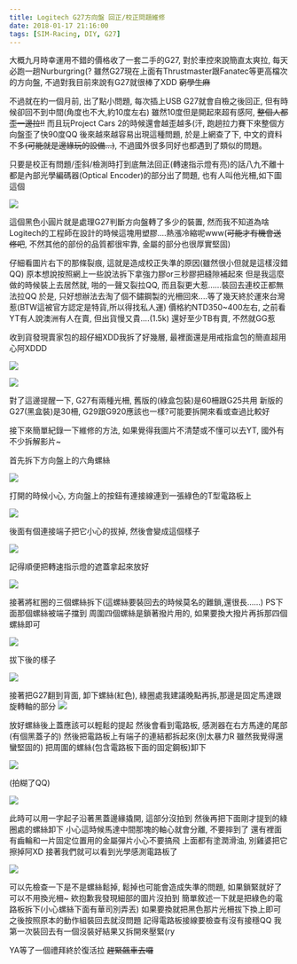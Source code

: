 ```yaml
---
title: Logitech G27方向盤 回正/校正問題維修
date: 2018-01-17 21:16:00
tags: [SIM-Racing, DIY, G27]
---
```


大概九月時幸運用不錯的價格收了一套二手的G27, 對於車控來說簡直太爽拉, 每天必跑一趟Nurburgring(?
雖然G27現在上面有Thrustmaster跟Fanatec等更高檔次的方向盤, 不過對我目前來說有G27就很棒了XDD <del>窮學生麻</del>

不過就在約一個月前, 出了點小問題, 每次插上USB G27就會自檢之後回正, 但有時候卻回不到中間(角度也不大,約10度左右)
雖然10度但是開起來超有感阿, <del>整個人都歪一邊拉!!</del> 而且玩Project Cars 2的時候還會越歪越多(汗, 跑趟拉力賽下來整個方向盤歪了快90度QQ
後來越來越容易出現這種問題, 於是上網查了下, 中文的資料不多<del>(可能就是邊緣玩的設備...)</del>, 不過國外很多同好也都遇到了類似的問題。

只要是校正有問題/歪斜/檢測時打到底無法回正(轉速指示燈有亮)的話八九不離十都是內部光學編碼器(Optical Encoder)的部分出了問題, 也有人叫他光柵,如下圖這個

![](https://res.cloudinary.com/driftkingtw/image/upload/v1518274747/blog/2018/01/17/Logitech_G27方向盤_回正_校正問題修復筆記/光柵-1024x889.jpg)

這個黑色小圓片就是處理G27判斷方向盤轉了多少的裝置, 然而我不知道為啥Logitech的工程師在設計的時候這塊用塑膠....熱漲冷縮呢www(<del>可能才有機會送修吧</del>, 不然其他的部份的品質都很牢靠, 金屬的部分也很厚實堅固)

仔細看圖片右下的那條裂痕, 這就是造成校正失準的原因(雖然很小但就是這樣沒錯QQ)
原本想說按照網上一些說法拆下拿強力膠or三秒膠把縫隙補起來
但是我這麼做的時候裝上去居然就, 啪的一聲又裂拉QQ, 而且裂更大惹......裝回去連校正都無法拉QQ
於是, 只好想辦法去淘了個不鏽鋼製的光柵回來....等了幾天終於運來台灣惹(BTW這被官方認定是特貨,所以得找私人運)
價格約NTD350~400左右, 之前看YT有人說澳洲有人在賣, 但出貨慢又貴....(1.5k)
還好至少TB有賣, 不然就GG惹

收到貨發現賣家包的超仔細XDD我拆了好幾層, 最裡面還是用戒指盒包的簡直超用心阿XDDD

![](https://res.cloudinary.com/driftkingtw/image/upload/v1518274803/blog/2018/01/17/Logitech_G27方向盤_回正_校正問題修復筆記/光柵2-1024x822.jpg)

![](https://res.cloudinary.com/driftkingtw/image/upload/v1518274810/blog/2018/01/17/Logitech_G27方向盤_回正_校正問題修復筆記/P_20180117_123531-1024x735.jpg)

對了這邊提醒一下, G27有兩種光柵, 舊版的(綠盒包裝)是60柵跟G25共用
新版的G27(黑盒裝)是30柵, G29跟G920應該也一樣?可能要拆開來看或查過比較好

接下來簡單紀錄一下維修的方法, 如果覺得我圖片不清楚或不懂可以去YT, 國外有不少拆解影片~

首先拆下方向盤上的六角螺絲

![](https://res.cloudinary.com/driftkingtw/image/upload/v1518274820/blog/2018/01/17/Logitech_G27方向盤_回正_校正問題修復筆記/P_20180108_144353-1024x576.jpg)

打開的時候小心, 方向盤上的按鈕有連接線連到一張綠色的T型電路板上

![](https://res.cloudinary.com/driftkingtw/image/upload/v1518274829/blog/2018/01/17/Logitech_G27方向盤_回正_校正問題修復筆記/P_20180108_145127-1024x576.jpg)

後面有個連接端子把它小心的拔掉, 然後會變成這個樣子

![](https://res.cloudinary.com/driftkingtw/image/upload/v1518275028/blog/2018/01/17/Logitech_G27方向盤_回正_校正問題修復筆記/P_20180108_145137-1024x576.jpg)

記得順便把轉速指示燈的遮蓋拿起來放好

![](https://res.cloudinary.com/driftkingtw/image/upload/v1518275046/blog/2018/01/17/Logitech_G27方向盤_回正_校正問題修復筆記/P_20180108_145359-576x1024.jpg)

接著將紅圈的三個螺絲拆下(這螺絲要裝回去的時候莫名的難鎖,還很長......)
PS下面那個螺絲被端子擋到
周圍四個螺絲是鎖著撥片用的, 如果要換大撥片再拆那四個螺絲即可

![](https://res.cloudinary.com/driftkingtw/image/upload/v1518275063/blog/2018/01/17/Logitech_G27方向盤_回正_校正問題修復筆記/fefewfewf-1024x576.jpg)

拔下後的樣子

![](https://res.cloudinary.com/driftkingtw/image/upload/v1518275083/blog/2018/01/17/Logitech_G27方向盤_回正_校正問題修復筆記/P_20180108_150952-1024x576.jpg)

接著把G27翻到背面, 卸下螺絲(紅色), 綠圈處我建議晚點再拆,那邊是固定馬達跟旋轉軸的部分
![](https://res.cloudinary.com/driftkingtw/image/upload/v1518275115/blog/2018/01/17/Logitech_G27方向盤_回正_校正問題修復筆記/P_20180108_1457290000-1024x576.jpg)

放好螺絲後上蓋應該可以輕鬆的提起
然後會看到電路板, 感測器在右方馬達的尾部(有個黑蓋子的)
然後把電路板上有端子的連結都拆起來(別太暴力R 雖然我覺得還蠻堅固的)
把周圍的螺絲(包含電路板下面的固定鋼板)卸下

![](https://res.cloudinary.com/driftkingtw/image/upload/v1518275173/blog/2018/01/17/Logitech_G27方向盤_回正_校正問題修復筆記/P_20180108_151700-1024x576.jpg)

(拍糊了QQ)

![](https://res.cloudinary.com/driftkingtw/image/upload/v1518275189/blog/2018/01/17/Logitech_G27方向盤_回正_校正問題修復筆記/P_20180108_152915-1024x576.jpg)

此時可以用一字起子沿著黑蓋邊緣撬開, 這部分沒拍到
然後再把下面剛才提到的綠圈處的螺絲卸下
小心這時候馬達中間那塊的軸心就會分離, 不要摔到了
還有裡面有齒輪和一片固定位置用的金屬彈片小心不要搞飛
上面都有塗潤滑油, 別雞婆把它擦掉阿XD
接著我們就可以看到光學感測電路板了

![](https://res.cloudinary.com/driftkingtw/image/upload/v1518275205/blog/2018/01/17/Logitech_G27方向盤_回正_校正問題修復筆記/P_20180108_154054-1024x576.jpg)

可以先檢查一下是不是螺絲鬆掉, 鬆掉也可能會造成失準的問題, 如果鎖緊就好了可以不用換光柵~
欸抱歉我發現細部的圖片沒拍到
簡單敘述一下就是把綠色的電路板拆下(小心螺絲下面有華司別弄丟)
如果要換就把黑色那片光柵拔下換上即可
之後按照原本的動作組裝回去就沒問題
記得電路板接線要檢查有沒有接穩QQ 我第一次裝回去有一個沒裝好結果又拆開來壓緊(ry

YA等了一個禮拜終於復活拉 ~~趕緊飆車去囉~~
